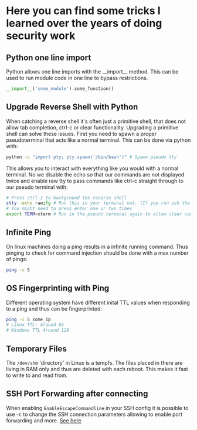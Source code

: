 # Here you can find some tricks I learned over the years of doing security work


## Python one line import
Python allows one line imports with the \_\_import\_\_ method. This can be used to run module code in one line to bypass restrictions. 
```py
__import__('some_module').some_function()
```

## Upgrade Reverse Shell with Python
When catching a reverse shell it's often just a primitive shell, that does not allow tab completion, ctrl-c or clear functionality.
Upgrading a primitive shell can solve these issues. First you need to spawn a proper pseudoterminal that acts like a normal terminal. 
This can be done via python with:
```bash
python -c "import pty; pty.spawn('/bin/bash')" # Spawn pseudo tty 
```
This allows you to interact with everything like you would with a normal terminal.
No we disable the echo so that our commands are not displayed twice and enable raw tty to pass commands like ctrl-c straight through to our pseudo terminal with:
```bash
# Press ctrl-z to background the reverse shell
stty -echo raw;fg # Run this in your terminal not. (If you run zsh the ;fg is needed otherwise it can be done in two commands)
# You might need to press enter one or two times
export TERM=xterm # Run in the pseudo terminal again to allow clear command
```

## Infinite Ping
On linux machines doing a ping results in a infinite running command. 
Thus pinging to check for command injection should be done with a max number of pings:
```bash
ping -c 5
```

## OS Fingerprinting with Ping
Different operating system have different inital TTL values when responding to a ping and thus can be fingerprinted:
```bash
ping -c 5 some_ip
# Linux TTL: Around 64
# Windows TTL Around 128
```

## Temporary Files
The `/dev/shm` 'directory' in Linux is a tempfs. The files placed in there are living in RAM only and thus are deleted with each reboot.
This makes it fast to write to and read from. 

## SSH Port Forwarding after connecting
When enabling `EnableEscapeCommandline` in your SSH config it is possible to use `~C` to change the SSH connection parameters allowing
to enable port forwarding and more. [See here](https://man.openbsd.org/ssh_config#EnableEscapeCommandline)



